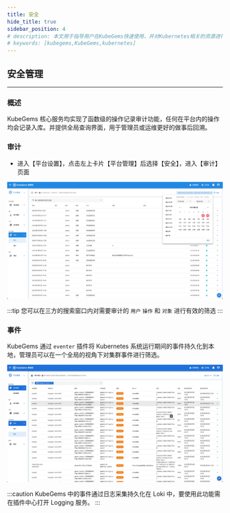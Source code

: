 ```yaml
---
title: 安全
hide_title: true
sidebar_position: 4
# description: 本文用于指导用户在KubeGems快速使用，并对Kubernetes相关的资源进行操作
# keywords: [kubegems,KubeGems,kubernetes]
---
```


## 安全管理

---

### 概述

KubeGems 核心服务均实现了函数级的操作记录审计功能，任何在平台内的操作均会记录入库。并提供全局查询界面，用于管理员或运维更好的做事后回溯。

### 审计

- 进入【平台设置】，点击左上卡片【平台管理】后选择【安全】，进入【审计】页面

![](./assets/audit.jpg)

:::tip
您可以在三方的搜索窗口内对需要审计的 `用户` `操作` 和 `对象` 进行有效的筛选
:::

### 事件

KubeGems 通过 `eventer` 插件将 Kubernetes 系统运行期间的事件持久化到本地，管理员可以在一个全局的视角下对集群事件进行筛选。

![](assets/kubernetes-event.jpg)

:::caution
KubeGems 中的事件通过日志采集持久化在 Loki 中，要使用此功能需在插件中心打开 Logging 服务。
:::
